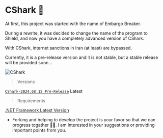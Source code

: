 # CShark 🦈

  At first, this project was started with the name of Embargo Breaker.

  During a rewrite, it was decided to change the name of the program to Shield, and now you have a completely advanced version of CShark.

  With CShark, internet sanctions in Iran (at least) are bypassed. 

  Currently, it is a pre-release version and it is not stable, but a stable release will be provided soon...

  ![CShark](https://github.com/user-attachments/assets/d6695a79-5ae4-4f48-8419-b1efc74a028f)

> Versions

[`CShark-2024.08.12 Pre-Release`](https://github.com/b-daarr/CShark/releases/tag/v2024.08.12) Latest

> Requirements

  [.NET Framework Latest Version](https://dotnet.microsoft.com/en-us/download/dotnet-framework)

+ Forking and helping to develop the project is your favor so that we can progress togather 🙏🏻.
I am interested in your suggestions or providing important points from you.
